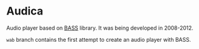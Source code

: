 # Audica
Audio player based on [BASS](http://www.un4seen.com) library. It was being developed in 2008-2012.

`wab` branch contains the first attempt to create an audio player with BASS.
